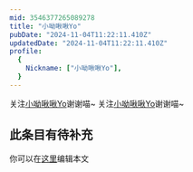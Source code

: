 ```yaml
---
mid: 3546377265089278
title: "小呦啾啾Yo"
pubDate: "2024-11-04T11:22:11.410Z"
updatedDate: "2024-11-04T11:22:11.410Z"
profile:
  {
    Nickname: ["小呦啾啾Yo"],
  }
---
```


关注[小呦啾啾Yo](https://space.bilibili.com/3546377265089278)谢谢喵~ 关注[小呦啾啾Yo](https://space.bilibili.com/3546377265089278)谢谢喵~

## 此条目有待补充
你可以在[这里](https://github.com/Yuhanawa/VTuber.ICU-Content/edit/master/v/小呦啾啾Yo/index.md)编辑本文
